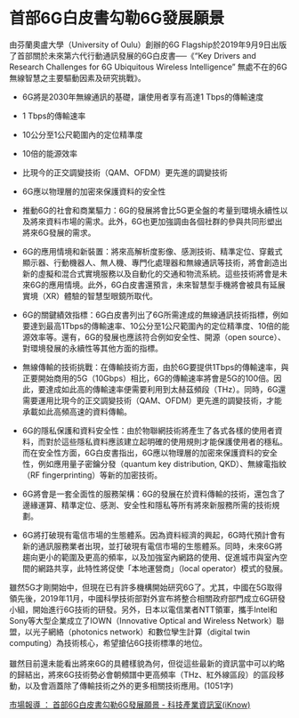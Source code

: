 # 首部6G白皮書勾勒6G發展願景

由芬蘭奧盧大學（University of Oulu）創辦的6G Flagship於2019年9月9日出版了首部關於未來第六代行動通訊發展的6G白皮書──《“Key Drivers and Research Challenges for 6G Ubiquitous Wireless Intelligence” 無處不在的6G無線智慧之主要驅動因素及研究挑戰》。

- 6G將是2030年無線通訊的基礎，讓使用者享有高達1 Tbps的傳輸速度
- 1 Tbps的傳輸速率
- 10公分至1公尺範圍內的定位精準度
- 10倍的能源效率
- 比現今的正交調變技術（QAM、OFDM）更先進的調變技術
- 6G應以物理層的加密來保護資料的安全性


-   推動6G的社會和商業驅力：6G的發展將會比5G更全盤的考量到環境永續性以及將來資料市場的需求。此外，6G也更加強調由各個社群的參與共同形塑出將來6G發展的需求。
-   6G的應用情境和新裝置：將來高解析度影像、感測技術、精準定位、穿戴式顯示器、行動機器人、無人機、專門化處理器和無線通訊等技術，將會創造出新的虛擬和混合式實境服務以及自動化的交通和物流系統。這些技術將會是未來6G的應用情境。此外，6G白皮書還預言，未來智慧型手機將會被具有延展實境（XR）體驗的智慧型眼鏡所取代。
-   6G的關鍵績效指標：6G白皮書列出了6G所需達成的無線通訊技術指標，例如要達到最高1Tbps的傳輸速率、10公分至1公尺範圍內的定位精準度、10倍的能源效率等。還有，6G的發展也應該符合例如安全性、開源（open source）、對環境發展的永續性等其他方面的指標。
-   無線傳輸的技術挑戰：在傳輸技術方面，由於6G要提供1Tbps的傳輸速率，與正要開始商用的5G（10Gbps）相比，6G的傳輸速率將會是5G的100倍。因此，要達成如此高的傳輸速率便需要利用到太赫茲頻段（THz）。同時，6G還需要運用比現今的正交調變技術（QAM、OFDM）更先進的調變技術，才能承載如此高頻高速的資料傳輸。
-   6G的隱私保護和資料安全性：由於物聯網技術將產生了各式各樣的使用者資料，而對於這些隱私資料應該建立起明確的使用規則才能保護使用者的穩私。而在安全性方面，6G白皮書指出，6G應以物理層的加密來保護資料的安全性，例如應用量子密鑰分發（quantum key distribution, QKD）、無線電指紋（RF fingerprinting）等新的加密技術。
-   6G將會是一套全面性的服務架構：6G的發展在於資料傳輸的技術，還包含了邊緣運算、精準定位、感測、安全性和隱私等所有將來新服務所需的技術規劃。
-   6G將打破現有電信市場的生態體系。因為資料經濟的興起，6G時代預計會有新的通訊服務業者出現，並打破現有電信市場的生態體系。同時，未來6G將趨向更小的範圍及更高的頻率，以及加強室內網路的使用、促進城市與室內空間的網路共享，此特性將促使「本地運營商」（local operator）模式的發展。

​雖然5G才剛開始中，但現在已有許多機構開始研究6G了。尤其，中國在5G取得領先後，2019年11月，中國科學技術部對外宣布將整合相關政府部門成立6G研發小組，開始進行6G技術的研發。另外，日本以電信業者NTT領軍，攜手Intel和Sony等大型企業成立了IOWN（Innovative Optical and Wireless Network）聯盟，以光子網絡（photonics network）和數位孿生計算（digital twin computing）為技術核心，希望搶佔6G技術標準的地位。  
   
雖然目前還未能看出將來6G的具體樣貌為何，但從這些最新的資訊當中可以約略的歸結出，將來6G技術勢必會朝頻譜中更高頻率（THz、紅外線區段）的區段移動，以及會涵蓋除了傳輸技術之外的更多相關技術應用。(1051字)

[市場報導 ： 首部6G白皮書勾勒6G發展願景 - 科技產業資訊室(iKnow)](https://iknow.stpi.narl.org.tw/post/Read.aspx?PostID=16166) 